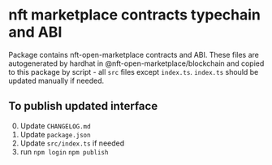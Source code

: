 # nft marketplace contracts typechain and ABI

Package contains nft-open-marketplace contracts and ABI.
These files are autogenerated by hardhat in @nft-open-marketplace/blockchain and copied to this package by script - all `src` files except `index.ts`. `index.ts` should be updated manually if needed.

## To publish updated interface

0. Update `CHANGELOG.md`
1. Update `package.json`
2. Update `src/index.ts` if needed
3. run
   `npm login`
   `npm publish`

